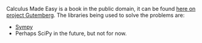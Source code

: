 Calculus Made Easy is a book in the public domain, it can be found [here on project Gutemberg](http://www.gutenberg.org/ebooks/33283). The libraries being used to solve the problems are:

+ [Sympy](http://sympy.org/en/index.html)
+ Perhaps SciPy in the future, but not for now.